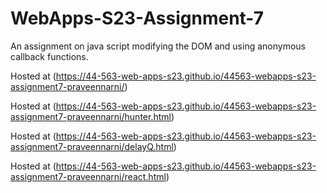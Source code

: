 # WebApps-S23-Assignment-7
An assignment on java script modifying the DOM and using anonymous callback functions.

Hosted at (https://44-563-web-apps-s23.github.io/44563-webapps-s23-assignment7-praveennarni/)

Hosted at (https://44-563-web-apps-s23.github.io/44563-webapps-s23-assignment7-praveennarni/hunter.html)

Hosted at (https://44-563-web-apps-s23.github.io/44563-webapps-s23-assignment7-praveennarni/delayQ.html)

Hosted at (https://44-563-web-apps-s23.github.io/44563-webapps-s23-assignment7-praveennarni/react.html)
